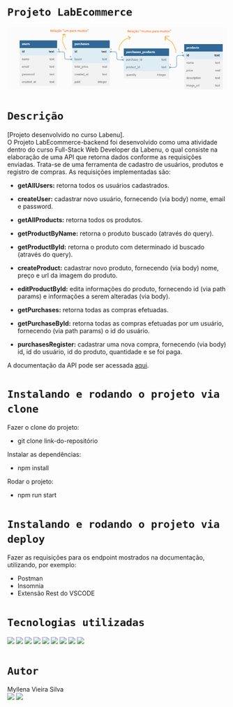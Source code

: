 # `Projeto LabEcommerce`

![Navigate](./src/img/banco-dados.png)
# `Descrição`
[Projeto desenvolvido no curso Labenu]. </br>
O Projeto LabEcommerce-backend foi desenvolvido como uma atividade dentro do curso Full-Stack Web Developer da Labenu, o qual consiste na elaboração de uma API que retorna dados conforme as requisições enviadas. Trata-se de uma ferramenta de cadastro de usuários, produtos e registro de compras. As requisições implementadas são:


- **getAllUsers:** retorna todos os usuários cadastrados.
- **createUser:** cadastrar novo usuário, fornecendo (via body) nome, email e password.

- **getAllProducts:** retorna todos os produtos.
- **getProductByName:** retorna o produto buscado (através do query).
- **getProductById:** retorna o produto com determinado id buscado (através do query).
- **createProduct:** cadastrar novo produto, fornecendo (via body) nome, preço e url da imagem do produto.
- **editProductById:** edita informações do produto, fornecendo id (via path params) e informações a serem alteradas (via body).
- **getPurchases:** retorna todas as compras efetuadas.
- **getPurchaseById:** retorna todas as compras efetuadas por um usuário, fornecendo (via path params) o id do usuário.
- **purchasesRegister:** cadastrar uma nova compra, fornecendo (via body) id, id do usuário, id do produto, quantidade e se foi paga.


A documentação da API pode ser acessada [aqui](https://documenter.getpostman.com/view/24823058/2s93Y5QfU5#47144d80-bef7-4461-b8cd-2ded011c1eb9).

# `Instalando e rodando o projeto via clone`
Fazer o clone do projeto:
- git clone link-do-repositório

Instalar as dependências:
- npm install

Rodar o projeto:
- npm run start

# `Instalando e rodando o projeto via deploy`
Fazer as requisições para os endpoint mostrados na documentação, utilizando, por exemplo:
- Postman
- Insomnia
- Extensão Rest do VSCODE

# `Tecnologias utilizadas`
<div>
<img src="https://img.shields.io/badge/Visual_Studio_Code-0078D4?style=for-the-badge&logo=visual%20studio%20code&logoColor=white">
<img src="https://img.shields.io/badge/JavaScript-F7DF1E?style=for-the-badge&logo=javascript&logoColor=black">
<img src="https://img.shields.io/badge/TypeScript-007ACC?style=for-the-badge&logo=typescript&logoColor=white">
<img src="https://img.shields.io/badge/Node.js-43853D?style=for-the-badge&logo=node.js&logoColor=white">
<img src="https://img.shields.io/badge/MySQL-00000F?style=for-the-badge&logo=mysql&logoColor=white">
<img src="https://img.shields.io/badge/Express.js-404D59?style=for-the-badge">
<img src="https://img.shields.io/badge/GIT-E44C30?style=for-the-badge&logo=git&logoColor=white">
<img src="https://img.shields.io/badge/GitHub-100000?style=for-the-badge&logo=github&logoColor=white">
<img src="https://img.shields.io/badge/Markdown-000000?style=for-the-badge&logo=markdown&logoColor=white">
</div>

# `Autor`
Myllena Vieira Silva </br>
<a href="https://www.linkedin.com/in/devmyllenavieira/"><img src="https://img.shields.io/badge/LinkedIn-0077B5?style=for-the-badge&logo=linkedin&logoColor=white"></a> <a href="https://github.com/myllenavieira"><img src="https://img.shields.io/badge/GitHub-100000?style=for-the-badge&logo=github&logoColor=white"></a>
